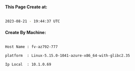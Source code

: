 
   
#### This Page Create at:

```bash

2023-08-21 - 19:44:37 UTC

```

#### Create By Machine:

```bash

Host Name : fv-az792-777

platform  : Linux-5.15.0-1041-azure-x86_64-with-glibc2.35

Ip Local  : 10.1.0.69

```


